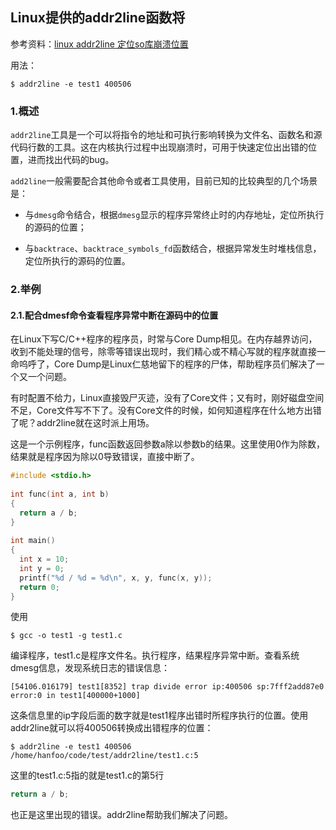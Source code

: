 ## Linux提供的addr2line函数将

参考资料：[linux addr2line 定位so库崩溃位置](https://www.cnblogs.com/zl1991/p/5893329.html)

用法：

```shell
$ addr2line -e test1 400506
```

### 1.概述

`addr2line`工具是一个可以将指令的地址和可执行影响转换为文件名、函数名和源代码行数的工具。这在内核执行过程中出现崩溃时，可用于快速定位出出错的位置，进而找出代码的bug。

`add2line`一般需要配合其他命令或者工具使用，目前已知的比较典型的几个场景是：

* 与`dmesg`命令结合，根据`dmesg`显示的程序异常终止时的内存地址，定位所执行的源码的位置；

* 与`backtrace`、`backtrace_symbols_fd`函数结合，根据异常发生时堆栈信息，定位所执行的源码的位置。

### 2.举例

#### 2.1.配合dmesf命令查看程序异常中断在源码中的位置

在Linux下写C/C++程序的程序员，时常与Core Dump相见。在内存越界访问，收到不能处理的信号，除零等错误出现时，我们精心或不精心写就的程序就直接一命呜呼了，Core Dump是Linux仁慈地留下的程序的尸体，帮助程序员们解决了一个又一个问题。

有时配置不给力，Linux直接毁尸灭迹，没有了Core文件；又有时，刚好磁盘空间不足，Core文件写不下了。没有Core文件的时候，如何知道程序在什么地方出错了呢？addr2line就在这时派上用场。

这是一个示例程序，func函数返回参数a除以参数b的结果。这里使用0作为除数，结果就是程序因为除以0导致错误，直接中断了。

 
```c
#include <stdio.h>  
  
int func(int a, int b)  
{  
  return a / b;  
}  
  
int main()  
{  
  int x = 10;  
  int y = 0;  
  printf("%d / %d = %d\n", x, y, func(x, y));  
  return 0;  
}  
```

使用

```shell
$ gcc -o test1 -g test1.c
```

编译程序，test1.c是程序文件名。执行程序，结果程序异常中断。查看系统dmesg信息，发现系统日志的错误信息：

```shell
[54106.016179] test1[8352] trap divide error ip:400506 sp:7fff2add87e0 error:0 in test1[400000+1000]
```

这条信息里的ip字段后面的数字就是test1程序出错时所程序执行的位置。使用addr2line就可以将400506转换成出错程序的位置：

```shell
$ addr2line -e test1 400506
/home/hanfoo/code/test/addr2line/test1.c:5
```

这里的test1.c:5指的就是test1.c的第5行

```c
return a / b;  
```

也正是这里出现的错误。addr2line帮助我们解决了问题。